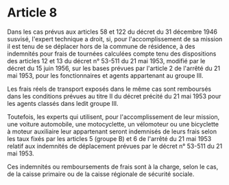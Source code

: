# Article 8

Dans les cas prévus aux articles 58 et 122 du décret du 31 décembre 1946 susvisé, l'expert technique a droit, si, pour l'accomplissement de sa mission il est tenu de se déplacer hors de la commune de résidence, à des indemnités pour frais de tournées calculées compte tenu des dispositions des articles 12 et 13 du décret n° 53-511 du 21 mai 1953, modifié par le décret du 15 juin 1956, sur les bases prévues par l'article 2 de l'arrêté du 21 mai 1953, pour les fonctionnaires et agents appartenant au groupe III.

Les frais réels de transport exposés dans le même cas sont remboursés dans les conditions prévues au titre II du décret précité du 21 mai 1953 pour les agents classés dans ledit groupe III.

Toutefois, les experts qui utilisent, pour l'accomplissement de leur mission, une voiture automobile, une motocyclette, un vélomoteur ou une bicyclette à moteur auxiliaire leur appartenant seront indemnisés de leurs frais selon les taux fixés par les articles 5 (groupe B) et 6 de l'arrêté du 21 mai 1953 relatif aux indemnités de déplacement prévues par le décret n° 53-511 du 21 mai 1953.

Ces indemnités ou remboursements de frais sont à la charge, selon le cas, de la caisse primaire ou de la caisse régionale de sécurité sociale.

